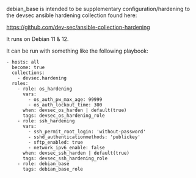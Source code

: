 debian_base is intended to be supplementary configuration/hardening to the devsec ansible hardening collection found here:

https://github.com/dev-sec/ansible-collection-hardening

It runs on Debian 11 & 12.

It can be run with something like the following playbook:
```
- hosts: all
  become: true
  collections:
    - devsec.hardening
  roles:
    - role: os_hardening
      vars:
        - os_auth_pw_max_age: 99999
        - os_auth_lockout_time: 300
      when: devsec_os_harden | default(true)
      tags: devsec_os_hardening_role
    - role: ssh_hardening
      vars:
        - ssh_permit_root_login: 'without-password'
        - sshd_authenticationmethods: 'publickey'
        - sftp_enabled: true
        - network_ipv6_enable: false
      when: devsec_ssh_harden | default(true)
      tags: devsec_ssh_hardening_role
    - role: debian_base
      tags: debian_base_role
```
